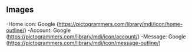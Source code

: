 ## Images
-Home icon: Google (https://pictogrammers.com/library/mdi/icon/home-outline/)
-Account: Google (https://pictogrammers.com/library/mdi/icon/account/)
-Message: Google (https://pictogrammers.com/library/mdi/icon/message-outline/)